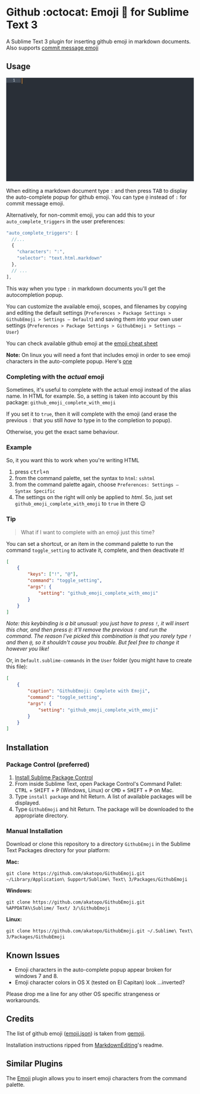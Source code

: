 # Github :octocat: Emoji :panda_face: for Sublime Text 3

A Sublime Text 3 plugin for inserting github emoji in markdown documents. Also supports [commit message emoji](https://github.com/dannyfritz/commit-message-emoji)

## Usage

<img src="screenshots/emoji-completions.gif" alt="emoji completion" width="523">

When editing a markdown document type `:` and then press <kbd>TAB</kbd> to display the auto-complete popup for github emoji. You can type `@` instead of `:` for commit message emoji.

Alternatively, for non-commit emoji, you can add this to your `auto_complete_triggers` in the user preferences:

```js
"auto_complete_triggers": [
  //...
  {
    "characters": ":",
    "selector": "text.html.markdown"
  },
  // ...
],
```

This way when you type `:` in markdown documents you'll get the autocompletion popup.

You can customize the available emoji, scopes, and filenames by copying and editing the default settings (`Preferences > Package Settings > GithubEmoji > Settings – Default`) and saving them into your own user settings (`Preferences > Package Settings > GithubEmoji > Settings – User`)

You can check available github emoji at the [emoji cheat sheet](http://www.emoji-cheat-sheet.com/)

**Note:** On linux you will need a font that includes emoji in order to see emoji characters in the auto-complete popup. Here's [one](https://github.com/MorbZ/OpenSansEmoji)

### Completing with the *actual* emoji

Sometimes, it's useful to complete with the actual emoji instead of the alias name. In HTML for example. So, a setting is taken into account by this package: `github_emoji_complete_with_emoji`

If you set it to `true`, then it will complete with the emoji (and erase the previous `:` that you still *have* to type in to the completion to popup).

Otherwise, you get the exact same behaviour.

### Example

So, it you want this to work when you're writing HTML

1. press <kbd>ctrl+n</kbd>
2. from the command palette, set the syntax to `html`: `sshtml`
3. from the command palette again, choose `Preferences: Settings – Syntax Specific`
4. The settings on the right will only be applied to *html*. So, just set `github_emoji_complete_with_emoji` to `true` in there :wink:

### Tip

> What if I want to complete with an emoji just this time?

You can set a shortcut, or an item in the command palette to run the command `toggle_setting` to activate it, complete, and then deactivate it!

```json
[
    {
        "keys": ["!", "@"],
        "command": "toggle_setting",
        "args": {
            "setting": "github_emoji_complete_with_emoji"
        }
    }
]
```

*Note: this keybinding is a bit unusual: you just have to press `!`, it will insert this char, and then press `@`: it'll remove the previous `!` and run the command. The reason I've picked this combination is that you rarely type `!` and then `@`, so it shouldn't cause you trouble. But feel free to change it however you like!*

Or, in `Default.sublime-commands` in the `User` folder (you might have to create this file):

```json
[
    {
        "caption": "GithubEmoji: Complete with Emoji",
        "command": "toggle_setting",
        "args": {
            "setting": "github_emoji_complete_with_emoji"
        }
    }
]
```



## Installation

### Package Control (preferred)

1. [Install Sublime Package Control](http://wbond.net/sublime_packages/package_control/installation)
2. From inside Sublime Text, open Package Control's Command Pallet: <kbd>CTRL</kbd> + <kbd>SHIFT</kbd> + <kbd>P</kbd> (Windows, Linux) or <kbd>CMD</kbd> + <kbd>SHIFT</kbd> + <kbd>P</kbd> on Mac.
3. Type `install package` and hit Return. A list of available packages will be displayed.
4. Type `GithubEmoji` and hit Return. The package will be downloaded to the appropriate directory.

### Manual Installation

Download or clone this repository to a directory `GithubEmoji` in the Sublime Text Packages directory for your platform:

**Mac:**

```shell
git clone https://github.com/akatopo/GithubEmoji.git ~/Library/Application\ Support/Sublime\ Text\ 3/Packages/GithubEmoji
```

**Windows:**

```shell
git clone https://github.com/akatopo/GithubEmoji.git %APPDATA%\Sublime/ Text/ 3/\GithubEmoji
```

**Linux:**

```shell
git clone https://github.com/akatopo/GithubEmoji.git ~/.Sublime\ Text\ 3/Packages/GithubEmoji
```

## Known Issues

* Emoji characters in the auto-complete popup appear broken for windows 7 and 8.
* Emoji character colors in OS X (tested on El Capitan) look ...inverted?

Please drop me a line for any other OS specific strangeness or workarounds.

## Credits

The list of github emoji ([emoji.json](https://github.com/github/gemoji/blob/50865e8895c54037bf06c4c1691aa925d030a59d/db/emoji.json)) is taken from [gemoji](https://github.com/github/gemoji).

Installation instructions ripped from [MarkdownEditing](https://github.com/SublimeText-Markdown/MarkdownEditing)'s readme.

## Similar Plugins

The [Emoji](https://github.com/ethanal/SublimeEmoji/) plugin allows you to insert emoji characters from the command palette.
